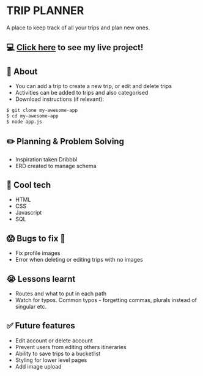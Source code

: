 # TRIP PLANNER
A place to keep track of all your trips and plan new ones. 

## :computer: [Click here](https://angelatolim.github.io/trip-planner/) to see my live project!

## :page_facing_up: About
- You can add a trip to create a new trip, or edit and delete trips
- Activities can be added to trips and also categorised
- Download instructions (if relevant):
```zsh
$ git clone my-awesome-app
$ cd my-awesome-app
$ node app.js
```

## :pencil2: Planning & Problem Solving
- Inspiration taken Dribbbl
- ERD created to manage schema

## :rocket: Cool tech
- HTML
- CSS
- Javascript
- SQL

## :scream: Bugs to fix :poop:
- Fix profile images
- Error when deleting or editing trips with no images 

## :sob: Lessons learnt
- Routes and what to put in each path
- Watch for typos.  Common typos - forgetting commas, plurals instead of singular etc.

## :white_check_mark: Future features
- Edit account or delete account
- Prevent users from editing others itineraries
- Ability to save trips to a bucketlist
- Styling for lower level pages
- Add image upload